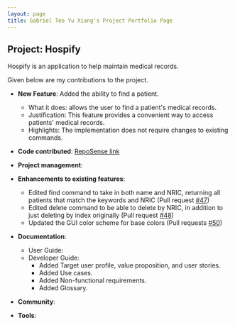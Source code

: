 ```yaml
---
layout: page
title: Gabriel Teo Yu Xiang's Project Portfolio Page
---
```


## Project: Hospify

Hospify is an application to help maintain medical records.

Given below are my contributions to the project.

* **New Feature**: Added the ability to find a patient.
  * What it does: allows the user to find a patient's medical records.
  * Justification: This feature provides a convenient way to access patients' medical records.
  * Highlights: The implementation does not require changes to existing commands.

* **Code contributed**: [RepoSense link]()

* **Project management**:

* **Enhancements to existing features**:
  * Edited find command to take in both name and NRIC, returning all patients that match the keywords and NRIC (Pull request [\#47]())
  * Edited delete command to be able to delete by NRIC, in addition to just deleting by index originally (Pull request [\#48]())
  * Updated the GUI color scheme for base colors (Pull requests [\#50]())

* **Documentation**:
  * User Guide:
  * Developer Guide:
    * Added Target user profile, value proposition, and user stories.
    * Added Use cases.
    * Added Non-functional requirements.
    * Added Glossary.

* **Community**:

* **Tools**:
